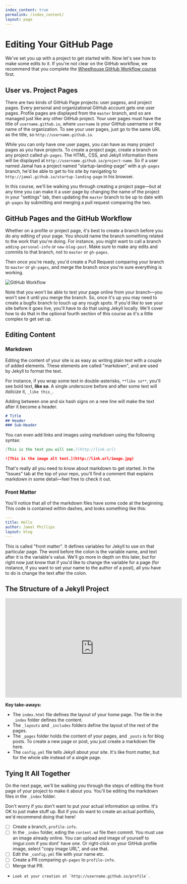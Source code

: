 ```yaml
---
index_content: true
permalink: /index_content/
layout: page
---
```


# Editing Your GitHub Page

We've set you up with a project to get started with. Now let's see how to make some edits to it. If you're not clear on the GitHub workflow, we recommend that you complete the [Wheelhouse GitHub Workflow course](https://learn.wheelhouse.io/events/workflow) first. 

## User vs. Project Pages

There are two kinds of GitHub Page projects: user pagess, and project pages. Every personal and organizational GitHub account gets one user pages. Profile pages are displayed from the `master` branch, and so are managed just like any other GitHub project. Your user pages must have the title of `username.github.io`, where `username` is your GitHub username or the name of the organization. To see your user pages, just go to the same URL as the title, so `http://username.github.io`.

While you can only have one user pages, you can have as many project pages as you have projects. To create a project page, create a branch on any project called `gh-pages`. The HTML, CSS, and Jekyll information there will be displayed at `http://username.github.io/project-name`. So if a user named Jamal has a project named "startup-landing-page" with a `gh-pages` branch, he'd be able to get to his site by navigating to `http://jamal.github.io/startup-landing-page` in his browser.

In this course, we'll be walking you through creating a project page—but at any time you can make it a user page by changing the name of the project in your "settings" tab, then updating the `master` branch to be up to date with `gh-pages` by submitting and merging a pull request comparing the two.

## GitHub Pages and the GitHub Workflow

Whether on a profile or project page, it's best to create a branch before you do any editing of your page. You should name the branch something related to the work that you're doing. For instance, you might want to call a branch `adding-personal-info` or `new-blog-post`. Make sure to make any edits and commits to that branch, not to `master` or `gh-pages`. 

Then once you're ready, you'd create a Pull Request comparing your branch to `master` or `gh-pages`, and merge the branch once you're sure everything is working.

![GitHub Workflow](https://github.com/wheelhouse/curriculum-patchwork/github-flow.png)

Note that you won't be able to test your page online from your branch—you won't see it until you merge the branch. So, once it's up you may need to create a bugfix branch to touch up any rough spots. If you'd like to see your site before it goes live, you'll have to do that using Jekyll locally. We'll cover how to do that in the optional fourth section of this course as it's a little complex to get set up.

## Editing Content

### Markdown
Editing the content of your site is as easy as writing plain text with a couple of added elements. These elements are called "markdown", and are used by Jekyll to format the text. 

For instance, if you wrap some text in double-asterisks, `**like so**`, you'll see bold text, **like so**. A single underscore before and after some text will _italicize_ it, `_like this_`.

Adding between one and six hash signs on a new line will make the text after it become a header.

```markdown
# Title
## Header
### Sub-Header
```

You can even add links and images using markdown using the following syntax:

```markdown
[This is the text you will see.](http://link.url)

![This is the image alt text.](http://link.url/image.jpg)
```

That's really all you need to know about markdown to get started. In the "Issues" tab at the top of your repo, you'll find a comment that explains markdown in some detail—feel free to check it out.

### Front Matter

You'll notice that all of the markdown files have some code at the beginning. This code is contained within dashes, and looks something like this:

```yaml
---
title: Hello
author: Jamal Phillips
layout: blog
---
```

This is called "front matter". It defines variables for Jekyll to use on that particular page. The word before the colon is the variable name, and text after it is the variable's value. We'll go more in depth on this later, but for right now just know that if you'd like to change the variable for a page (for instance, if you want to set your name to the author of a post), all you have to do is change the text after the colon.

## The Structure of a Jekyll Project

<iframe width="560" height="315" src="https://www.youtube.com/embed/3s2jMJo9_yM" frameborder="0" allowfullscreen></iframe>

**Key take-aways:** 

- The `index.html` file defines the layout of your home page. The file in the `_index` folder defines the content.
- The `_layouts` and `_includes` folders define the layout of the rest of the pages.
- The `_pages` folder holds the content of your pages, and `_posts` is for blog posts. To create a new page or post, you just create a markdown file here.
- The `config.yml` file tells Jekyll about your site. It's like front matter, but for the whole site instead of a single page.


## Tying It All Together

On the next page, we'll be walking you through the steps of editing the front page of your project to make it about you. You'll be editing the markdown files in the `_index` folder. 

Don't worry if you don't want to put your actual information up online. It's OK to just make stuff up. But if you do want to create an actual portfolio, we'd recommend doing that here!

- [ ] Create a branch, `profile-info`.
- [ ] In the `_index` folder, eding the `content.md` file then commit. You must use an image already online. You can upload and image of yourself to imgur.com if you dont' have one. Or right-click on your GitHub profile image, select "copy image URL", and use that.
- [ ] Edit the `_config.yml` file with your name etc.
- [ ] Create a PR comparing `gh-pages` to `profile-info`.
- [ ] Merge that PR.
-     Look at your creation at `http://username.github.io/profile`.